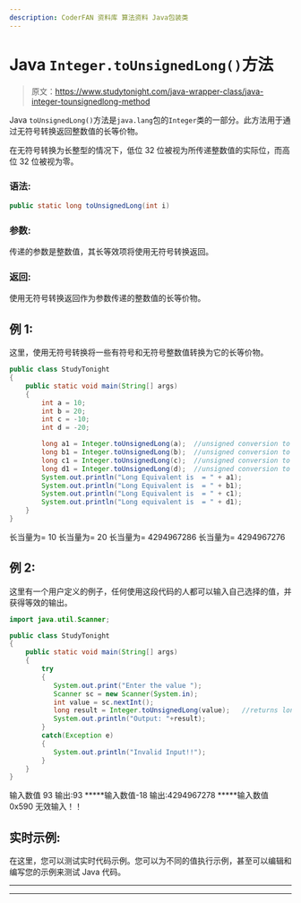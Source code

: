 ```yaml
---
description: CoderFAN 资料库 算法资料 Java包装类
---
```


# Java `Integer.toUnsignedLong()`方法

> 原文：<https://www.studytonight.com/java-wrapper-class/java-integer-tounsignedlong-method>

Java `toUnsignedLong()`方法是`java.lang`包的`Integer`类的一部分。此方法用于通过无符号转换返回整数值的长等价物。

在无符号转换为长整型的情况下，低位 32 位被视为所传递整数值的实际位，而高位 32 位被视为零。

### 语法:

```java
public static long toUnsignedLong(int i) 
```

### 参数:

传递的参数是整数值，其长等效项将使用无符号转换返回。

### 返回:

使用无符号转换返回作为参数传递的整数值的长等价物。

## 例 1:

这里，使用无符号转换将一些有符号和无符号整数值转换为它的长等价物。

```java
public class StudyTonight
{  
    public static void main(String[] args) 
    {  
        int a = 10;  
        int b = 20;  
        int c = -10;  
        int d = -20;  

        long a1 = Integer.toUnsignedLong(a);  //unsigned conversion to long 
        long b1 = Integer.toUnsignedLong(b);  //unsigned conversion to long 
        long c1 = Integer.toUnsignedLong(c);  //unsigned conversion to long   
        long d1 = Integer.toUnsignedLong(d);  //unsigned conversion to long       
        System.out.println("Long Equivalent is  = " + a1);  
        System.out.println("Long Equivalent is  = " + b1);  
        System.out.println("Long Equivalent is  = " + c1);          
        System.out.println("Long equivalent is  = " + d1);  
    }  
} 
```

长当量为= 10
长当量为= 20
长当量为= 4294967286
长当量为= 4294967276

## 例 2:

这里有一个用户定义的例子，任何使用这段代码的人都可以输入自己选择的值，并获得等效的输出。

```java
import java.util.Scanner; 

public class StudyTonight
{  
    public static void main(String[] args) 
    {            
        try
        {
           System.out.print("Enter the value ");  
           Scanner sc = new Scanner(System.in);  
           int value = sc.nextInt();                                  
           long result = Integer.toUnsignedLong(value);   //returns long equivalent               
           System.out.println("Output: "+result); 
        }
        catch(Exception e)
        {
           System.out.println("Invalid Input!!");
        }        
    }  
} 
```

输入数值 93
输出:93
*****输入数值-18
输出:4294967278
*****输入数值 0x590
无效输入！！

## 实时示例:

在这里，您可以测试实时代码示例。您可以为不同的值执行示例，甚至可以编辑和编写您的示例来测试 Java 代码。

* * *

* * *